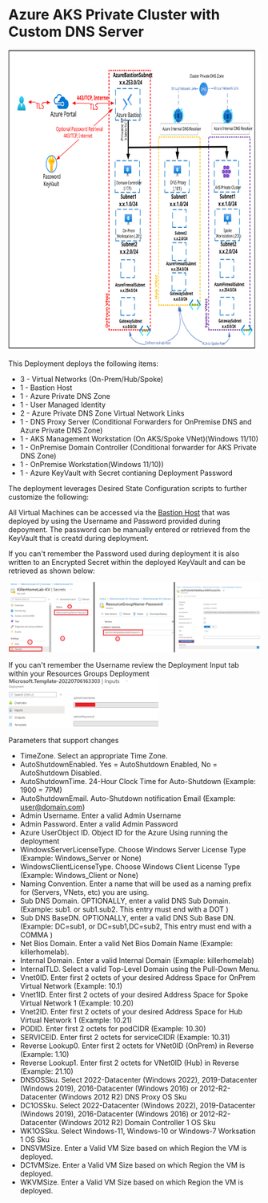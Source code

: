 # Azure AKS Private Cluster with Custom DNS Server
<img src="./x_Images/AKSPrivateClusterwithCustomDNS.svg" height="600" width="800"/>

This Deployment deploys the following items:

- 3 - Virtual Networks (On-Prem/Hub/Spoke)
- 1 - Bastion Host
- 1 - Azure Private DNS Zone
- 1 - User Managed Identity
- 2 - Azure Private DNS Zone Virtual Network Links
- 1 - DNS Proxy Server (Conditional Forwarders for OnPremise DNS and Azure Private DNS Zone)
- 1 - AKS Management Workstation (On AKS/Spoke VNet)(Windows 11/10)
- 1 - OnPremise Domain Controller (Conditional forwarder for AKS Private DNS Zone)
- 1 - OnPremise Workstation(Windows 11/10))
- 1 - Azure KeyVault with Secret contianing Deployment Password


The deployment leverages Desired State Configuration scripts to further customize the following:


All Virtual Machines can be accessed via the [Bastion Host](https://docs.microsoft.com/en-us/azure/bastion/bastion-overview) that was deployed by using the Username and Password provided during depoyment.  The password can be manually entered or retrieved from the KeyVault that is creatd during deployment.

If you can't remember the Password used during deployment it is also written to an Encrypted Secret within the deployed KeyVault and can be retrieved as shown below:

<img src="./x_Images/DeploymentPassword.png" width="600"/>

If you can't remember the Username review the Deployment Input tab within your Resources Groups Deployment
<img src="./x_Images/DeploymentUsername.png" width="300"/>

Parameters that support changes
- TimeZone.  Select an appropriate Time Zone.
- AutoShutdownEnabled.  Yes = AutoShutdown Enabled, No = AutoShutdown Disabled.
- AutoShutdownTime.  24-Hour Clock Time for Auto-Shutdown (Example: 1900 = 7PM)
- AutoShutdownEmail.  Auto-Shutdown notification Email (Example:  user@domain.com)
- Admin Username.  Enter a valid Admin Username
- Admin Password.  Enter a valid Admin Password
- Azure UserObject ID.  Object ID for the Azure Using running the deployment
- WindowsServerLicenseType.  Choose Windows Server License Type (Example:  Windows_Server or None)
- WindowsClientLicenseType.  Choose Windows Client License Type (Example:  Windows_Client or None)
- Naming Convention. Enter a name that will be used as a naming prefix for (Servers, VNets, etc) you are using.
- Sub DNS Domain.  OPTIONALLY, enter a valid DNS Sub Domain. (Example:  sub1. or sub1.sub2.    This entry must end with a DOT )
- Sub DNS BaseDN.  OPTIONALLY, enter a valid DNS Sub Base DN. (Example:  DC=sub1, or DC=sub1,DC=sub2,    This entry must end with a COMMA )
- Net Bios Domain.  Enter a valid Net Bios Domain Name (Example:  killerhomelab).
- Internal Domain.  Enter a valid Internal Domain (Exmaple:  killerhomelab)
- InternalTLD.  Select a valid Top-Level Domain using the Pull-Down Menu.
- Vnet0ID. Enter first 2 octets of your desired Address Space for OnPrem Virtual Network (Example: 10.1)
- Vnet1ID. Enter first 2 octets of your desired Address Space for Spoke Virtual Network 1 (Example: 10.20)
- Vnet2ID. Enter first 2 octets of your desired Address Space for Hub Virtual Network 1 (Example: 10.21)
- PODID. Enter first 2 octets for podCIDR (Example: 10.30)
- SERVICEID. Enter first 2 octets for serviceCIDR (Example: 10.31)
- Reverse Lookup0. Enter first 2 octets for VNet0ID (OnPrem) in Reverse (Example: 1.10)
- Reverse Lookup1. Enter first 2 octets for VNet0ID (Hub) in Reverse (Example: 21.10)
- DNSOSSku. Select 2022-Datacenter (Windows 2022), 2019-Datacenter (Windows 2019), 2016-Datacenter (Windows 2016) or 2012-R2-Datacenter (Windows 2012 R2) DNS Proxy OS Sku
- DC1OSSku. Select 2022-Datacenter (Windows 2022), 2019-Datacenter (Windows 2019), 2016-Datacenter (Windows 2016) or 2012-R2-Datacenter (Windows 2012 R2) Domain Controller 1 OS Sku
- WK1OSSku. Select Windows-11, Windows-10 or Windows-7 Worksation 1 OS Sku
- DNSVMSize. Enter a Valid VM Size based on which Region the VM is deployed.
- DC1VMSize. Enter a Valid VM Size based on which Region the VM is deployed.
- WKVMSize. Enter a Valid VM Size based on which Region the VM is deployed.
